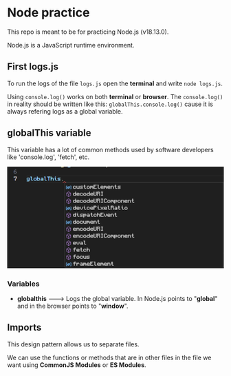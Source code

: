 # Node practice
This repo is meant to be for practicing Node.js (v18.13.0).

Node.js is a JavaScript runtime environment.


## First logs.js
To run the logs of the file ```logs.js``` open the **terminal** and write ```node logs.js```.

Using ```console.log()``` works on both **terminal** or **browser**. The ```console.log()``` in reality should be written like this: ```globalThis.console.log()``` cause it is always refering logs as a global variable.

## globalThis variable
This variable has a lot of common methods used by software developers like 'console.log', 'fetch', etc.

![globalThis_methods](./img/globalThis%20methods.png)

### Variables
- **globalthis** ---> Logs the global variable. In Node.js points to "**global**" and in the browser points to "**window**".

## Imports
This design pattern allows us to separate files.

We can use the functions or methods that are in other files in the file we want using **CommonJS Modules** or **ES Modules**.

